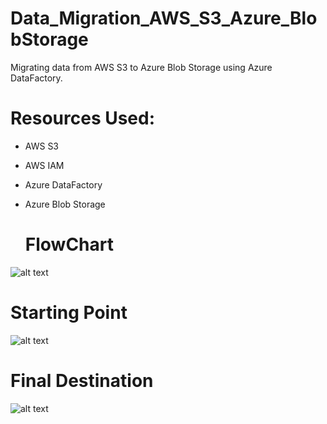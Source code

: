 # Data_Migration_AWS_S3_Azure_BlobStorage

Migrating data from AWS S3 to Azure Blob Storage using Azure DataFactory.

# Resources Used:
* AWS S3
* AWS IAM
* Azure DataFactory
* Azure Blob Storage

  # FlowChart

![alt text](https://github.com/DataNaija/Data_Migration_AWS_S3_Azure_BlobStorage/blob/main/awsblob.png)

# Starting Point

![alt text](https://github.com/DataNaija/Data_Migration_AWS_S3_Azure_BlobStorage/blob/main/awss3.png)

# Final Destination

![alt text](https://github.com/DataNaija/Data_Migration_AWS_S3_Azure_BlobStorage/blob/main/blob.png)
